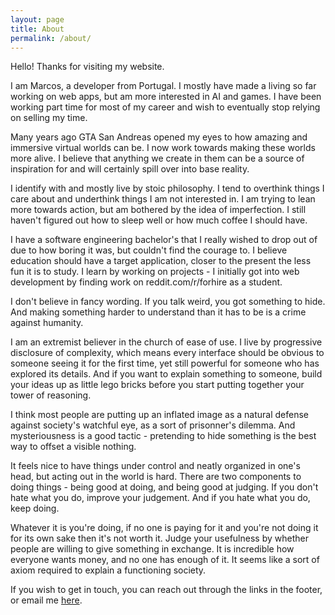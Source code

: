 ```yaml
---
layout: page
title: About
permalink: /about/
---
```


Hello! Thanks for visiting my website.

I am Marcos, a developer from Portugal. I mostly have made a living so far working on web apps, but am more interested in AI and games. I have been working part time for most of my career and wish to eventually stop relying on selling my time.

Many years ago GTA San Andreas opened my eyes to how amazing and immersive virtual worlds can be. I now work towards making these worlds more alive. I believe that anything we create in them can be a source of inspiration for and will certainly spill over into base reality.

I identify with and mostly live by stoic philosophy. I tend to overthink things I care about and underthink things I am not interested in. I am trying to lean more towards action, but am bothered by the idea of imperfection. I still haven't figured out how to sleep well or how much coffee I should have.

I have a software engineering bachelor's that I really wished to drop out of due to how boring it was, but couldn't find the courage to. I believe education should have a target application, closer to the present the less fun it is to study. I learn by working on projects - I initially got into web development by finding work on reddit.com/r/forhire as a student.

I don't believe in fancy wording. If you talk weird, you got something to hide. And making something harder to understand than it has to be is a crime against humanity.

I am an extremist believer in the church of ease of use. I live by progressive disclosure of complexity, which means every interface should be obvious to someone seeing it for the first time, yet still powerful for someone who has explored its details. And if you want to explain something to someone, build your ideas up as little lego bricks before you start putting together your tower of reasoning.

I think most people are putting up an inflated image as a natural defense against society's watchful eye, as a sort of prisonner's dilemma. And mysteriousness is a good tactic - pretending to hide something is the best way to offset a visible nothing.

It feels nice to have things under control and neatly organized in one's head, but acting out in the world is hard. There are two components to doing things - being good at doing, and being good at judging. If you don't hate what you do, improve your judgement. And if you hate what you do, keep doing.

Whatever it is you're doing, if no one is paying for it and you're not doing it for its own sake then it's not worth it. Judge your usefulness by whether people are willing to give something in exchange. It is incredible how everyone wants money, and no one has enough of it. It seems like a sort of axiom required to explain a functioning society.

If you wish to get in touch, you can reach out through the links in the footer, or email me <a href="&#109;a&#105;l&#116;&#111;:&#101;&#109;&#97;&#105;&#108;&#64;&#109;&#97;&#114;&#99;&#111;&#115;&#112;&#101;&#114;&#101;&#105;&#114;&#97;&#46;&#109;&#101;">here</a>.
